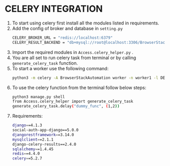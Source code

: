 # CELERY INTEGRATION

1. To start using celery first install all the modules listed in requirements.
2. Add the config of broker and database in `setting.py`
	```bash
	CELERY_BROKER_URL = "redis://localhost:6379"
	CELERY_RESULT_BACKEND = "db+mysql://root@localhost:3306/BrowserStackAutomation"
	```
3. Import the required modules in `Access.celery_helper.py` .
4. You are all set to run celery task from terminal or by calling `generate_celery_task`  function.
5. To start a worker use the following command:
	```bash
	python3 -m celery -A BrowserStackAutomation worker -n worker1 -l DEBUG
	```
6. To use the celery function from the terminal follow below steps:
	```bash
	python3 manage.py shell
	from Access.celery_helper import generate_celery_task
	generate_celery_task.delay("dummy_func", (1,2))
	```
7. Requirements:
	```bash
	django==4.1.3
	social-auth-app-django==5.0.0
	djangorestframework==3.14.0
	mysqlclient==2.1.1
	django-celery-results==2.4.0
	sqlalchemy==1.4.45
	redis==4.4.0
	celery==5.2.7
	```
